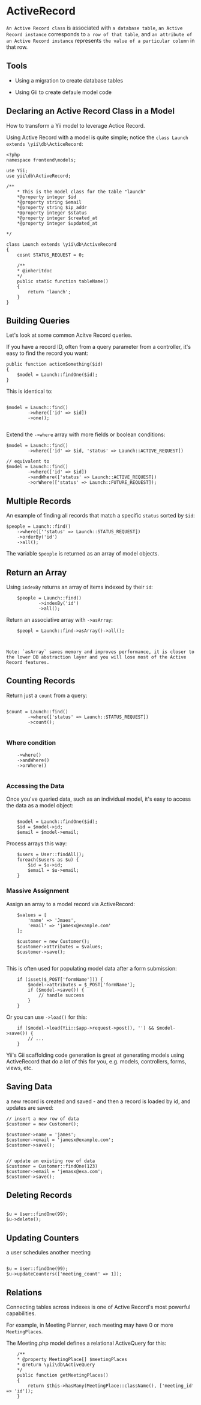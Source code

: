 # ActiveRecord


`An Active Record class` is associated with `a database table`, 
`an Active Record instance` corresponds to `a row of that table`, 
and `an attribute of an Active Record instance` represents `the value of a particular column` in that row.


## Tools

- Using a migration to create database tables

- Using Gii to create defaule model code




## Declaring an Active Record Class in a Model

How to transform a Yii model to leverage Actice Record.


Using Active Record with a model is quite simple; notice the `class Launch extends \yii\db\ActiceRecord`:


```
<?php
namespace frontend\models;

use Yii;
use yii\db\ActiveRecord;

/**
	* This is the model class for the table "launch"
	*@property integer $id
	*@property string $email
	*@property string $ip_addr
	*@property integer $status
	*@property integer $created_at
	*@property integer $updated_at
	
*/

class Launch extends \yii\db\ActiveRecord
{
	cosnt STATUS_REQUEST = 0;
	
	/**
	* @inheritdoc
	*/
	public static function tableName()
	{
		return 'launch';
	}
}
```

## Building Queries

Let's look at some common Acitve Record queries.


If you have a record ID, often from a query parameter  from a controller, it's easy to find the record you want:

```
public function actionSomething($id)
{
	$model = Launch::findOne($id);
}
```

This is identical to:

```

$model = Launch::find()
		->where(['id' => $id])
		->one();
		
```

Extend the `->where` array with more fields or boolean conditions:


```
$model = Launch::find()
		->where(['id' => $id, 'status' => Launch::ACTIVE_REQUEST])

// equivalent to 
$model = Launch::find()
		->where(['id' => $id])
		->andWhere(['status' => Launch::ACTIVE_REQUEST])
		->orWhere(['status' => Launch::FUTURE_REQUEST]);
```

## Multiple Records

An example of finding all records that match a specific `status` sorted by `$id`:


```
$people = Launch::find()
	->where([''status' => Launch::STATUS_REQUEST])
	->orderBy('id')
	->all();
```

The variable `$people`  is returned as an array of model objects.

## Return an Array

Using `indexBy` returns an array of items indexed by their `id`:

```
	$people = Launch::find()
			->indexBy('id')
			->all();
```

Return an associative array with `->asArray`:

```
	$peopl = Launch::find->asArray()->all();
	
```

```

Note: `asArray` saves memory and improves performance, it is closer to the lower DB abstraction layer and you will lose most of the Active Record features.

```

## Counting Records 

Return just a `count` from a query:

```

$count = Launch::find()
		->where(['status' => Launch::STATUS_REQUEST])
		->count();


```

### Where condition

```
	->where()
	->andWhere()
	->orWhere()
	
```

### Accessing the Data

Once you've queried data, such as an individual model, it's easy to access the data as a model object:

```

	$model = Launch::findOne($id);
	$id = $model->id;
	$email = $model->email;

```

Process arrays this way:

```
	$users = User::findAll();
	foreach($users as $u) {
		$id = $u->id;
		$email = $u->email;
	}
```

### Massive Assignment

Assign an array to a model record via ActiveRecord:

```
	$values = [
		'name' => 'Jmaes',
		'email' => 'jamesx@example.com'
	];
	
	$customer = new Customer();
	$customer->attributes = $values;
	$customer->save();
	
```

This is often used for populating model data after a form submission:


```
	if (isset($_POST['formName'])) {
		$model->attributes = $_POST['formName'];
		if ($model->save()) {
			// handle success
		}
	}
```

Or you can use `->load()` for this:

```
	if ($model->load(Yii::$app->request->post(), '') && $model->save()) {
		// ...
	}
```

Yii's Gii scaffolding code generation is great at generating models using ActiveRecord that do a lot of this for you, e.g. models, controllers, forms, views, etc.

## Saving Data

a new record is created and saved - and then a record is loaded by id, and updates are saved:


```
// insert a new row of data
$customer = new Customer();

$customer->name = 'james';
$customer->email = 'jamesx@example.com';
$customer->save();


// update an existing row of data
$customer = Customer::findOne(123)
$customer->email = 'jemasx@exa.com';
$customer->save();

```


## Deleting Records

```

$u = User::findOne(99);
$u->delete();

```

## Updating Counters

a user schedules another meeting

```

$u = User::findOne(99);
$u->updateCounters(['meeting_count' => 1]);

```

## Relations

Connecting tables across indexes is one of Active Record's most powerful capabilities.

For example, in Meeting Planner, each meeting may have 0 or more `MeetingPlaces`.

The Meeting.php model defines a relational ActiveQuery for this:

```
	/**
	* @property MeetingPlace[] $meetingPlaces
	* @return \yii\db\ActiveQuery
	*/
	public function getMeetingPlaces()
	{
		return $this->hasMany(MeetingPlace::className(), ['meeting_id' => 'id']);
	}

```

















